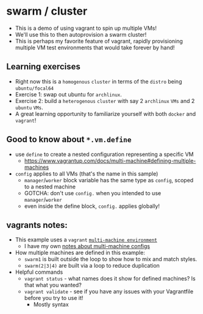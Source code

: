 # swarm / cluster

- This is a demo of using vagrant to spin up multiple VMs!
- We'll use this to then autoprovision a swarm cluster!
- This is perhaps my favorite feature of vagrant, rapidly provisioning multiple VM test environments that would take forever by hand!

## Learning exercises 

- Right now this is a `homogenous` `cluster` in terms of the `distro` being `ubuntu/focal64`
- Exercise 1: swap out ubuntu for `archlinux`.
- Exercise 2: build a `heterogenous` `cluster` with say 2 `archlinux` `VMs` and 2 `ubuntu` `VMs`.
- A great learning opportunity to familiarize yourself with both `docker` and `vagrant`!

## Good to know about `*.vm.define` 

- use `define` to create a nested configuration representing a specific VM
  - https://www.vagrantup.com/docs/multi-machine#defining-multiple-machines
- `config` applies to all VMs (that's the name in this sample)
  - `manager`/`worker` block variable has the same type as `config`, scoped to a nested machine
  - GOTCHA: don't use `config.` when you intended to use `manager`/`worker` 
  - even inside the define block, `config.` applies globally!

## vagrants notes:

- This example uses a `vagrant` [`multi-machine environment`](https://www.vagrantup.com/docs/multi-machine)
  - I have my own [notes about multi-machine configs](https://github.com/g0t4/wes-docs/blob/master/vagrants/multi-machine.md)
- How multiple machines are defined in this example:
  - `swarm1` is built outside the loop to show how to mix and match styles.
  - `swarm(2|3|4)` are built via a loop to reduce duplication
- Helpful commands
  - `vagrant status` - what names does it show for defined machines? Is that what you wanted?
  - `vagrant validate` - see if you have any issues with your Vagrantfile before you try to use it!
    - Mostly syntax